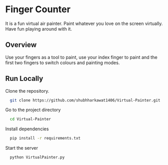 
# Finger Counter

It is a fun virtual air painter.
Paint whatever you love on the screen virtually.
Have fun playing around with it.



## Overview

Use your fingers as a tool to paint, use your index finger to paint and the first two fingers to switch colours and painting modes.

## Run Locally

Clone the repository.

```bash
  git clone https://github.com/shubhharkawat1406/Virtual-Painter.git
```

Go to the project directory

```bash
  cd Virtual-Painter
```

Install dependencies

```bash
  pip install -r requirements.txt
```

Start the server

```bash
  python VirtualPainter.py
```

